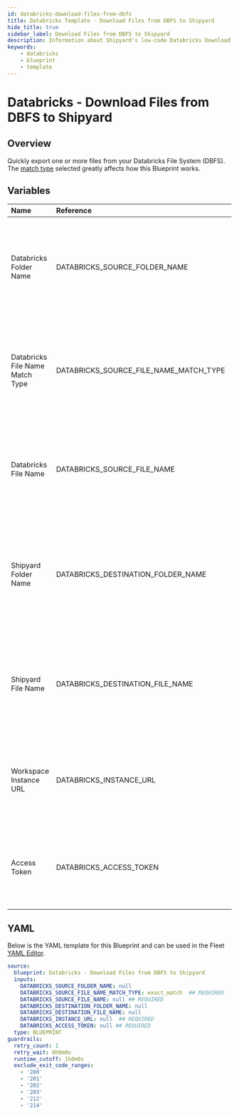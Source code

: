 ```yaml
---
id: databricks-download-files-from-dbfs
title: Databricks Template - Download Files from DBFS to Shipyard
hide_title: true
sidebar_label: Download Files from DBFS to Shipyard
description: Information about Shipyard's low-code Databricks Download Files from DBFS to Shipyard blueprint. Quickly export one or more files from your Databricks File System (DBFS).  
keywords:
    - databricks
    - blueprint
    - template
---
```


# Databricks - Download Files from DBFS to Shipyard

## Overview
Quickly export one or more files from your Databricks File System (DBFS). The [match type](https://www.shipyardapp.com/docs/reference/blueprint-library/match-type/) selected greatly affects how this Blueprint works.


## Variables

| Name | Reference | Type | Required | Default | Options | Description |
|:-----|:----------|:-----|:---------|:--------|:--------|:------------|
| Databricks Folder Name | DATABRICKS_SOURCE_FOLDER_NAME  | Alphanumeric |:heavy_minus_sign: | - | - | Name of the folder where the file is stored in the Databricks File System (DBFS). If left blank, looks in the /FileStore/. |
| Databricks File Name Match Type | DATABRICKS_SOURCE_FILE_NAME_MATCH_TYPE  | Select |:white_check_mark: | `exact_match` | Exact Match: `exact_match`<br></br><br></br>Regex Match: `regex_match`<br></br><br></br> | Determines if the text in "Databricks File Name" will look for one file with exact match, or multiple files using regex. |
| Databricks File Name | DATABRICKS_SOURCE_FILE_NAME  | Alphanumeric |:white_check_mark: | - | - | Name of the target file in the Databricks File System (DBFS). Can be regex if "Match Type" is set accordingly. |
| Shipyard Folder Name | DATABRICKS_DESTINATION_FOLDER_NAME  | Alphanumeric |:heavy_minus_sign: | - | - | Folder where the file(s) should be downloaded on Shipyard. Leaving blank will place the file in the home directory. |
| Shipyard File Name | DATABRICKS_DESTINATION_FILE_NAME  | Alphanumeric |:heavy_minus_sign: | - | - | What to name the file(s) being downloaded on Shipyard. If left blank, defaults to the original file name(s). |
| Workspace Instance URL | DATABRICKS_INSTANCE_URL  | Alphanumeric |:white_check_mark: | - | - | The subdomain, domain, and top-level domain (TLD) of your Databricks Workspace URL. |
| Access Token | DATABRICKS_ACCESS_TOKEN  | Password |:white_check_mark: | - | - | The personal access token associated with the provided Workspace Instance. |


## YAML
Below is the YAML template for this Blueprint and can be used in the Fleet [YAML Editor](../../reference/fleets/yaml-editor.md).
```yaml
source:
  blueprint: Databricks - Download Files from DBFS to Shipyard
  inputs:
    DATABRICKS_SOURCE_FOLDER_NAME: null
    DATABRICKS_SOURCE_FILE_NAME_MATCH_TYPE: exact_match  ## REQUIRED
    DATABRICKS_SOURCE_FILE_NAME: null ## REQUIRED
    DATABRICKS_DESTINATION_FOLDER_NAME: null
    DATABRICKS_DESTINATION_FILE_NAME: null
    DATABRICKS_INSTANCE_URL: null  ## REQUIRED
    DATABRICKS_ACCESS_TOKEN: null ## REQUIRED
  type: BLUEPRINT
guardrails:
  retry_count: 1
  retry_wait: 0h0m0s
  runtime_cutoff: 1h0m0s
  exclude_exit_code_ranges:
    - '200'
    - '201'
    - '202'
    - '203'
    - '212'
    - '214'

```
